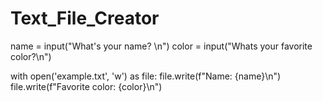 # Text_File_Creator
name = input("What's your name? \n")
color = input("Whats your favorite color?\n")

with open('example.txt', 'w') as file:
    file.write(f"Name: {name}\n")
    file.write(f"Favorite color: {color}\n")
